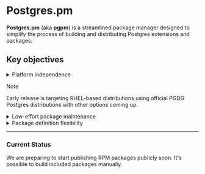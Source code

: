 # Postgres.pm

**Postgres.pm** (aka **pgpm**) is a streamlined package manager designed to simplify the process of building and
distributing Postgres extensions and packages.

## Key objectives

<details>
<summary>Platform independence</summary>

Postgres.pm is designed to deliver Postgres extensions
in native packaging (such as RPM, DEB, OCI images, etc.)
to support the broad variety of usage patterns.

</details>

> [!NOTE]
> Early release is targeting RHEL-based distributions using
> official PGDG Postgres distributions with other options
> coming up.

<details>
<summary>Low-effort package maintenance</summary>

Postgres.pm embraces the concept of inferences: based
on given information, it'll figure out how to build the package
if it fits into a set of pre-defined rules.

New versions are automatically picked up and recognized.

Package definition can be as simple as this – with no routine
maintenace on new releases:

```ruby

class Pgvector < Pgpm::Package
  github "pgvector/pgvector"
end
```

</details>

<details>
<summary>Package definition flexibility</summary>

Packages definitions are defined in Ruby, allowing for near-infinite
flexibility of their definition when necessary.

This allows us to accomodate non-standard build and installation procedures
with ease.
</details>

---

### Current Status

We are preparing to start publishing RPM packages publicly soon. It's possible to build included packages manually.